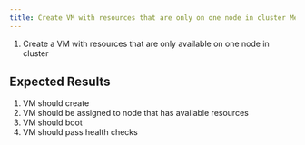 ```yaml
---
title: Create VM with resources that are only on one node in cluster Memory (e2e_be)
---
```

1. Create a VM with resources that are only available on one node in cluster

## Expected Results
1. VM should create
1. VM should be assigned to node that has available resources
1. VM should boot
1. VM should pass health checks
